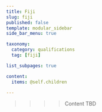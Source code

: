 ```yaml
---
title: Fiji
slug: fiji
published: false
template: modular_sidebar
side_bar_menu: true

taxonomy:
  category: qualifications
  tag: [fiji]

list_subpages: true

content:
  items: @self.children

---
```


>>>> Content TBD